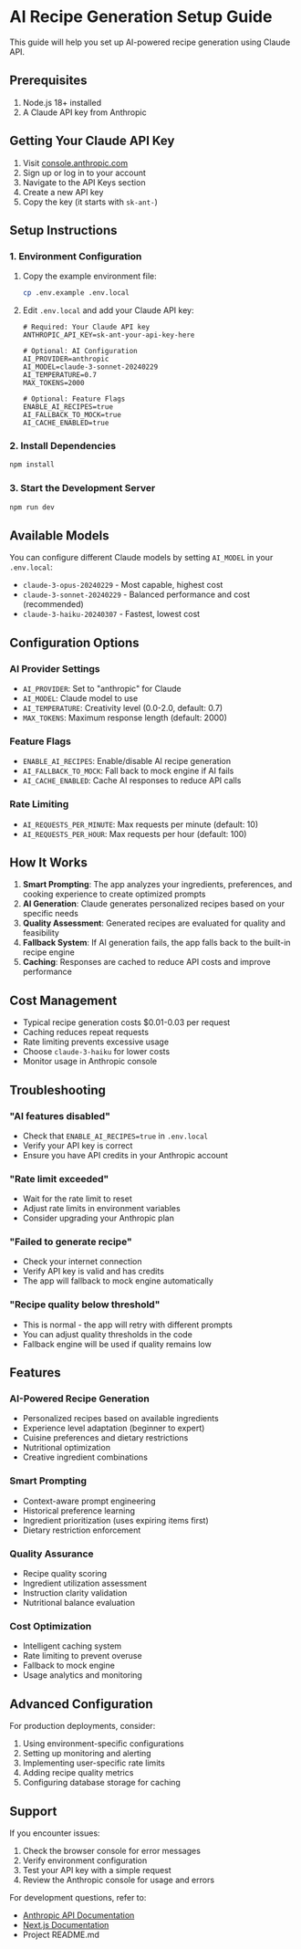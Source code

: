 # AI Recipe Generation Setup Guide

This guide will help you set up AI-powered recipe generation using Claude API.

## Prerequisites

1. Node.js 18+ installed
2. A Claude API key from Anthropic

## Getting Your Claude API Key

1. Visit [console.anthropic.com](https://console.anthropic.com)
2. Sign up or log in to your account
3. Navigate to the API Keys section
4. Create a new API key
5. Copy the key (it starts with `sk-ant-`)

## Setup Instructions

### 1. Environment Configuration

1. Copy the example environment file:

   ```bash
   cp .env.example .env.local
   ```

2. Edit `.env.local` and add your Claude API key:

   ```env
   # Required: Your Claude API key
   ANTHROPIC_API_KEY=sk-ant-your-api-key-here

   # Optional: AI Configuration
   AI_PROVIDER=anthropic
   AI_MODEL=claude-3-sonnet-20240229
   AI_TEMPERATURE=0.7
   MAX_TOKENS=2000

   # Optional: Feature Flags
   ENABLE_AI_RECIPES=true
   AI_FALLBACK_TO_MOCK=true
   AI_CACHE_ENABLED=true
   ```

### 2. Install Dependencies

```bash
npm install
```

### 3. Start the Development Server

```bash
npm run dev
```

## Available Models

You can configure different Claude models by setting `AI_MODEL` in your `.env.local`:

- `claude-3-opus-20240229` - Most capable, highest cost
- `claude-3-sonnet-20240229` - Balanced performance and cost (recommended)
- `claude-3-haiku-20240307` - Fastest, lowest cost

## Configuration Options

### AI Provider Settings

- `AI_PROVIDER`: Set to "anthropic" for Claude
- `AI_MODEL`: Claude model to use
- `AI_TEMPERATURE`: Creativity level (0.0-2.0, default: 0.7)
- `MAX_TOKENS`: Maximum response length (default: 2000)

### Feature Flags

- `ENABLE_AI_RECIPES`: Enable/disable AI recipe generation
- `AI_FALLBACK_TO_MOCK`: Fall back to mock engine if AI fails
- `AI_CACHE_ENABLED`: Cache AI responses to reduce API calls

### Rate Limiting

- `AI_REQUESTS_PER_MINUTE`: Max requests per minute (default: 10)
- `AI_REQUESTS_PER_HOUR`: Max requests per hour (default: 100)

## How It Works

1. **Smart Prompting**: The app analyzes your ingredients, preferences, and cooking experience to create optimized prompts
2. **AI Generation**: Claude generates personalized recipes based on your specific needs
3. **Quality Assessment**: Generated recipes are evaluated for quality and feasibility
4. **Fallback System**: If AI generation fails, the app falls back to the built-in recipe engine
5. **Caching**: Responses are cached to reduce API costs and improve performance

## Cost Management

- Typical recipe generation costs $0.01-0.03 per request
- Caching reduces repeat requests
- Rate limiting prevents excessive usage
- Choose `claude-3-haiku` for lower costs
- Monitor usage in Anthropic console

## Troubleshooting

### "AI features disabled"

- Check that `ENABLE_AI_RECIPES=true` in `.env.local`
- Verify your API key is correct
- Ensure you have API credits in your Anthropic account

### "Rate limit exceeded"

- Wait for the rate limit to reset
- Adjust rate limits in environment variables
- Consider upgrading your Anthropic plan

### "Failed to generate recipe"

- Check your internet connection
- Verify API key is valid and has credits
- The app will fallback to mock engine automatically

### "Recipe quality below threshold"

- This is normal - the app will retry with different prompts
- You can adjust quality thresholds in the code
- Fallback engine will be used if quality remains low

## Features

### AI-Powered Recipe Generation

- Personalized recipes based on available ingredients
- Experience level adaptation (beginner to expert)
- Cuisine preferences and dietary restrictions
- Nutritional optimization
- Creative ingredient combinations

### Smart Prompting

- Context-aware prompt engineering
- Historical preference learning
- Ingredient prioritization (uses expiring items first)
- Dietary restriction enforcement

### Quality Assurance

- Recipe quality scoring
- Ingredient utilization assessment
- Instruction clarity validation
- Nutritional balance evaluation

### Cost Optimization

- Intelligent caching system
- Rate limiting to prevent overuse
- Fallback to mock engine
- Usage analytics and monitoring

## Advanced Configuration

For production deployments, consider:

1. Using environment-specific configurations
2. Setting up monitoring and alerting
3. Implementing user-specific rate limits
4. Adding recipe quality metrics
5. Configuring database storage for caching

## Support

If you encounter issues:

1. Check the browser console for error messages
2. Verify environment configuration
3. Test your API key with a simple request
4. Review the Anthropic console for usage and errors

For development questions, refer to:

- [Anthropic API Documentation](https://docs.anthropic.com)
- [Next.js Documentation](https://nextjs.org/docs)
- Project README.md
